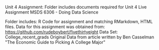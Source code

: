 Unit 4 Assignment:
Folder includes documents required for Unit 4 Live Assignment
MSDS 6306 - Doing Data Science

Folder includes: R Code for assignment and matching RMarkdown, HTML files.
Data for this assignment was obtained from:
https://github.com/rudeboybert/fivethirtyeight
Data Set: College_recent_grads
Original Data from article written by Ben Casselman "The Economic Guide to Picking A College Major"
